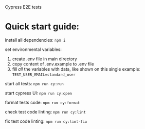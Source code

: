 Cypress E2E tests

# Quick start guide:
install all dependencies:
`npm i`

set environmental variables:
1. create .env file in main directory
2. copy content of .env.example to .env file
3. fill *all* the variables with data, like shown on this single example:
`TEST_USER_EMAIL=standard_user`

start all tests:
`npm run cy:run`

start cypress UI:
`npm run cy:open`

format tests code:
`npm run cy:format`

check test code linting:
`npm run cy:lint`

fix test code linting:
`npm run cy:lint-fix`

